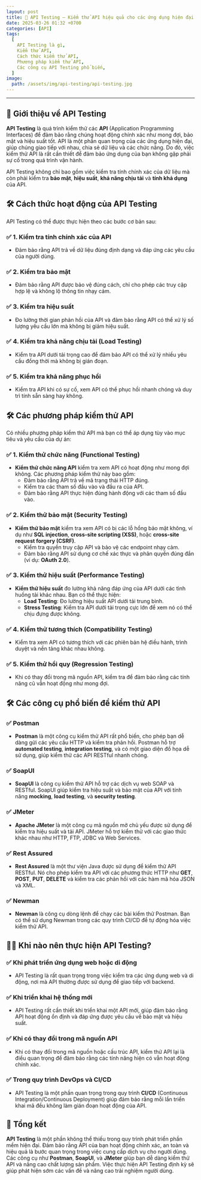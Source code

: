 ```yaml
---
layout: post
title: 🚀 API Testing – Kiểm thử API hiệu quả cho các ứng dụng hiện đại
date: 2025-03-26 01:32 +0700
categories: [API]
tags:
  [
    API Testing là gì,
    Kiểm thử API,
    Cách thức kiểm thử API,
    Phương pháp kiểm thử API,
    Các công cụ API Testing phổ biến,
  ]
image:
  path: /assets/img/api-testing/api-testing.jpg
---
```

---

## 🎯 **Giới thiệu về API Testing**
**API Testing** là quá trình kiểm thử các **API** (Application Programming Interfaces) để đảm bảo rằng chúng hoạt động chính xác như mong đợi, bảo mật và hiệu suất tốt. API là một phần quan trọng của các ứng dụng hiện đại, giúp chúng giao tiếp với nhau, chia sẻ dữ liệu và các chức năng. Do đó, việc kiểm thử API là rất cần thiết để đảm bảo ứng dụng của bạn không gặp phải sự cố trong quá trình vận hành.

API Testing không chỉ bao gồm việc kiểm tra tính chính xác của dữ liệu mà còn phải kiểm tra **bảo mật**, **hiệu suất**, **khả năng chịu tải** và **tính khả dụng** của API.

## 🛠️ **Cách thức hoạt động của API Testing**
API Testing có thể được thực hiện theo các bước cơ bản sau:

### ✅ **1. Kiểm tra tính chính xác của API**
- Đảm bảo rằng API trả về dữ liệu đúng định dạng và đáp ứng các yêu cầu của người dùng.

### ✅ **2. Kiểm tra bảo mật**
- Đảm bảo rằng API được bảo vệ đúng cách, chỉ cho phép các truy cập hợp lệ và không lộ thông tin nhạy cảm.

### ✅ **3. Kiểm tra hiệu suất**
- Đo lường thời gian phản hồi của API và đảm bảo rằng API có thể xử lý số lượng yêu cầu lớn mà không bị giảm hiệu suất.

### ✅ **4. Kiểm tra khả năng chịu tải (Load Testing)**
- Kiểm tra API dưới tải trọng cao để đảm bảo API có thể xử lý nhiều yêu cầu đồng thời mà không bị gián đoạn.

### ✅ **5. Kiểm tra khả năng phục hồi**
- Kiểm tra API khi có sự cố, xem API có thể phục hồi nhanh chóng và duy trì tính sẵn sàng hay không.

## 🛠️ **Các phương pháp kiểm thử API**
Có nhiều phương pháp kiểm thử API mà bạn có thể áp dụng tùy vào mục tiêu và yêu cầu của dự án:

### ✅ **1. Kiểm thử chức năng (Functional Testing)**
- **Kiểm thử chức năng API** kiểm tra xem API có hoạt động như mong đợi không. Các phương pháp kiểm thử này bao gồm:
  - Đảm bảo rằng API trả về mã trạng thái HTTP đúng.
  - Kiểm tra các tham số đầu vào và đầu ra của API.
  - Đảm bảo rằng API thực hiện đúng hành động với các tham số đầu vào.

### ✅ **2. Kiểm thử bảo mật (Security Testing)**
- **Kiểm thử bảo mật** kiểm tra xem API có bị các lỗ hổng bảo mật không, ví dụ như **SQL injection**, **cross-site scripting (XSS)**, hoặc **cross-site request forgery (CSRF)**.
  - Kiểm tra quyền truy cập API và bảo vệ các endpoint nhạy cảm.
  - Đảm bảo rằng API sử dụng cơ chế xác thực và phân quyền đúng đắn (ví dụ: **OAuth 2.0**).

### ✅ **3. Kiểm thử hiệu suất (Performance Testing)**
- **Kiểm thử hiệu suất** đo lường khả năng đáp ứng của API dưới các tình huống tải khác nhau. Bạn có thể thực hiện:
  - **Load Testing**: Đo lường hiệu suất API dưới tải trung bình.
  - **Stress Testing**: Kiểm tra API dưới tải trọng cực lớn để xem nó có thể chịu đựng được không.

### ✅ **4. Kiểm thử tương thích (Compatibility Testing)**
- Kiểm tra xem API có tương thích với các phiên bản hệ điều hành, trình duyệt và nền tảng khác nhau không.

### ✅ **5. Kiểm thử hồi quy (Regression Testing)**
- Khi có thay đổi trong mã nguồn API, kiểm tra để đảm bảo rằng các tính năng cũ vẫn hoạt động như mong đợi.

## 🛠️ **Các công cụ phổ biến để kiểm thử API**
### ✅ **Postman**
- **Postman** là một công cụ kiểm thử API rất phổ biến, cho phép bạn dễ dàng gửi các yêu cầu HTTP và kiểm tra phản hồi. Postman hỗ trợ **automated testing**, **integration testing**, và có một giao diện đồ họa dễ sử dụng, giúp kiểm thử các API RESTful nhanh chóng.

### ✅ **SoapUI**
- **SoapUI** là công cụ kiểm thử API hỗ trợ các dịch vụ web SOAP và RESTful. SoapUI giúp kiểm tra hiệu suất và bảo mật của API với tính năng **mocking**, **load testing**, và **security testing**.

### ✅ **JMeter**
- **Apache JMeter** là một công cụ mã nguồn mở chủ yếu được sử dụng để kiểm tra hiệu suất và tải API. JMeter hỗ trợ kiểm thử với các giao thức khác nhau như HTTP, FTP, JDBC và Web Services.

### ✅ **Rest Assured**
- **Rest Assured** là một thư viện Java được sử dụng để kiểm thử API RESTful. Nó cho phép kiểm tra API với các phương thức HTTP như **GET**, **POST**, **PUT**, **DELETE** và kiểm tra các phản hồi với các hàm mã hóa JSON và XML.

### ✅ **Newman**
- **Newman** là công cụ dòng lệnh để chạy các bài kiểm thử Postman. Bạn có thể sử dụng Newman trong các quy trình CI/CD để tự động hóa việc kiểm thử API.

## 🧑‍💻 **Khi nào nên thực hiện API Testing?**
### ✅ **Khi phát triển ứng dụng web hoặc di động**
- API Testing là rất quan trọng trong việc kiểm tra các ứng dụng web và di động, nơi mà API thường được sử dụng để giao tiếp với backend.

### ✅ **Khi triển khai hệ thống mới**
- API Testing rất cần thiết khi triển khai một API mới, giúp đảm bảo rằng API hoạt động ổn định và đáp ứng được yêu cầu về bảo mật và hiệu suất.

### ✅ **Khi có thay đổi trong mã nguồn API**
- Khi có thay đổi trong mã nguồn hoặc cấu trúc API, kiểm thử API lại là điều quan trọng để đảm bảo rằng các tính năng hiện có vẫn hoạt động chính xác.

### ✅ **Trong quy trình DevOps và CI/CD**
- API Testing là một phần quan trọng trong quy trình **CI/CD** (Continuous Integration/Continuous Deployment) giúp đảm bảo rằng mỗi lần triển khai mã đều không làm gián đoạn hoạt động của API.

## 🚀 **Tổng kết**
**API Testing** là một phần không thể thiếu trong quy trình phát triển phần mềm hiện đại. Đảm bảo rằng API của bạn hoạt động chính xác, an toàn và hiệu quả là bước quan trọng trong việc cung cấp dịch vụ cho người dùng. Các công cụ như **Postman**, **SoapUI**, và **JMeter** giúp bạn dễ dàng kiểm thử API và nâng cao chất lượng sản phẩm. Việc thực hiện API Testing định kỳ sẽ giúp phát hiện sớm các vấn đề và nâng cao trải nghiệm người dùng.